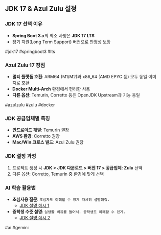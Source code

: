 ## JDK 17 & Azul Zulu 설정

### JDK 17 선택 이유

- **Spring Boot 3.x**의 최소 사양은 **JDK 17 LTS**
- 장기 지원(Long Term Support) 버전으로 안정성 보장

#jdk17 #springboot3 #lts

### Azul Zulu 17 장점

- **멀티 플랫폼 호환**: ARM64 (M1/M2)와 x86_64 (AMD EPYC 등) 모두 동일 이미지로 호환
- **Docker Multi‑Arch** 환경에서 편리한 사용
- **다른 옵션**: Temurin, Corretto 등은 OpenJDK Upstream과 기능 동일

#azulzulu #zulu #docker

### JDK 공급업체별 특징

- **안드로이드 개발**: Temurin 권장
- **AWS 환경**: Corretto 권장
- **Mac/Win 크로스 빌드**: Azul Zulu 권장

### JDK 설정 과정

1. 프로젝트 생성 시 **JDK > JDK 다운로드 > 버전 17 > 공급업체: Zulu** 선택
2. 다른 옵션: Corretto, Temurin 중 환경에 맞게 선택

### AI 학습 활용법

- **초심자용 질문**: `초심자도 이해할 수 있게 자세히 설명해줘.`
  - [JDK 설명 예시 1](https://g.co/gemini/share/99e9ed78f123)
- **중학생 수준 설명**: `실생활 비유를 들어서. 중학생도 이해할 수 있게.`
  - [JDK 설명 예시 2](https://g.co/gemini/share/0db9a254ebdc)

#ai #gemini
